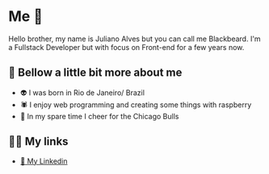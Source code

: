 # Me 👾


Hello brother, my name is Juliano Alves but you can call me Blackbeard. I'm a Fullstack Developer
but with focus on Front-end for a few years now.


## 🎯  Bellow a little bit more about me

- 👽 I was born in Rio de Janeiro/ Brazil
- 🕷 I enjoy web programming and creating some things with raspberry
- 🏀 In my spare time I cheer for the Chicago Bulls


## 🖖🏾 My links

- [🔭 My Linkedin](https://www.linkedin.com/in/julianoalves7/)

